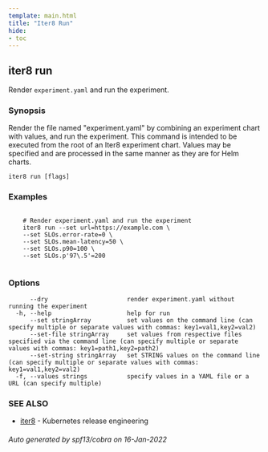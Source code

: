 ```yaml
---
template: main.html
title: "Iter8 Run"
hide:
- toc
---
```


## iter8 run

Render `experiment.yaml` and run the experiment.

### Synopsis


Render the file named "experiment.yaml" by combining an experiment chart with values, and run the experiment. This command is intended to be executed from the root of an Iter8 experiment chart. Values may be specified and are processed in the same manner as they are for Helm charts.

```
iter8 run [flags]
```

### Examples

```

	# Render experiment.yaml and run the experiment
	iter8 run --set url=https://example.com \
	--set SLOs.error-rate=0 \
	--set SLOs.mean-latency=50 \
	--set SLOs.p90=100 \
	--set SLOs.p'97\.5'=200
	
```

### Options

```
      --dry                      render experiment.yaml without running the experiment
  -h, --help                     help for run
      --set stringArray          set values on the command line (can specify multiple or separate values with commas: key1=val1,key2=val2)
      --set-file stringArray     set values from respective files specified via the command line (can specify multiple or separate values with commas: key1=path1,key2=path2)
      --set-string stringArray   set STRING values on the command line (can specify multiple or separate values with commas: key1=val1,key2=val2)
  -f, --values strings           specify values in a YAML file or a URL (can specify multiple)
```

### SEE ALSO

* [iter8](iter8.md)	 - Kubernetes release engineering

###### Auto generated by spf13/cobra on 16-Jan-2022

